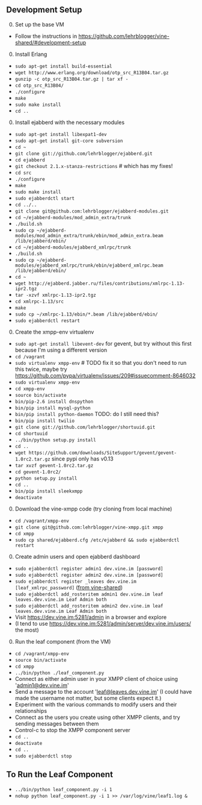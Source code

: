 Development Setup
----------
0. Set up the base VM
  * Follow the instructions in https://github.com/lehrblogger/vine-shared/#development-setup
0. Install Erlang
  * `sudo apt-get install build-essential`
  * `wget http://www.erlang.org/download/otp_src_R13B04.tar.gz`
  * `gunzip -c otp_src_R13B04.tar.gz | tar xf -`
  * `cd otp_src_R13B04/`
  * `./configure`
  * `make`
  * `sudo make install`
  * `cd ..`
0. Install ejabberd with the necessary modules
  * `sudo apt-get install libexpat1-dev`
  * `sudo apt-get install git-core subversion`
  * `cd ~`
  * `git clone git://github.com/lehrblogger/ejabberd.git`
  * `cd ejabberd`
  * `git checkout 2.1.x-stanza-restrictions` # which has my fixes!
  * `cd src`
  * `./configure`
  * `make`
  * `sudo make install`
  * `sudo ejabberdctl start`
  * `cd ../..`
  * `git clone git@github.com:lehrblogger/ejabberd-modules.git`
  * `cd ~/ejabberd-modules/mod_admin_extra/trunk`
  * `./build.sh`
  * `sudo cp ~/ejabberd-modules/mod_admin_extra/trunk/ebin/mod_admin_extra.beam /lib/ejabberd/ebin/`
  * `cd ~/ejabberd-modules/ejabberd_xmlrpc/trunk`
  * `./build.sh`
  * `sudo cp ~/ejabberd-modules/ejabberd_xmlrpc/trunk/ebin/ejabberd_xmlrpc.beam /lib/ejabberd/ebin/`
  * `cd ~`
  * `wget http://ejabberd.jabber.ru/files/contributions/xmlrpc-1.13-ipr2.tgz`
  * `tar -xzvf xmlrpc-1.13-ipr2.tgz`
  * `cd xmlrpc-1.13/src`
  * `make`
  * `sudo cp ~/xmlrpc-1.13/ebin/*.beam /lib/ejabberd/ebin/`
  * `sudo ejabberdctl restart`
0. Create the xmpp-env virtualenv 
  * `sudo apt-get install libevent-dev` for gevent, but try without this first because I'm using a different version
  * `cd /vagrant`
  * `sudo virtualenv xmpp-env`  # TODO fix it so that you don't need to run this twice, maybe try https://github.com/pypa/virtualenv/issues/209#issuecomment-8646032
  * `sudo virtualenv xmpp-env`
  * `cd xmpp-env`
  * `source bin/activate`
  * `bin/pip-2.6 install dnspython`
  * `bin/pip install mysql-python`
  * `bin/pip install python-daemon` TODO: do I still need this?
  * `bin/pip install twilio`
  * `git clone git://github.com/lehrblogger/shortuuid.git`
  * `cd shortuuid`
  * `../bin/python setup.py install`
  * `cd ..`
  * `wget https://github.com/downloads/SiteSupport/gevent/gevent-1.0rc2.tar.gz` since pypi only has v0.13
  * `tar xvzf gevent-1.0rc2.tar.gz `
  * `cd gevent-1.0rc2/`
  * `python setup.py install`
  * `cd ..`
  * `bin/pip install sleekxmpp`
  * `deactivate`
0. Download the vine-xmpp code (try cloning from local machine)
  * `cd /vagrant/xmpp-env`
  * `git clone git@github.com:lehrblogger/vine-xmpp.git xmpp`
  * `cd xmpp`
  * `sudo cp shared/ejabberd.cfg /etc/ejabberd && sudo ejabberdctl restart`
0. Create admin users and open ejabberd dashboard
  * `sudo ejabberdctl register admin1 dev.vine.im [password]`
  * `sudo ejabberdctl register admin2 dev.vine.im [password]`
  * `sudo ejabberdctl register _leaves dev.vine.im [leaf_xmlrpc_password]` ([from vine-shared](https://github.com/lehrblogger/vine-shared/blob/master/env_vars.py#L12))
  * `sudo ejabberdctl add_rosteritem admin1 dev.vine.im leaf leaves.dev.vine.im Leaf Admin both`
  * `sudo ejabberdctl add_rosteritem admin2 dev.vine.im leaf leaves.dev.vine.im Leaf Admin both`
  * Visit https://dev.vine.im:5281/admin in a browser and explore
  * (I tend to use https://dev.vine.im:5281/admin/server/dev.vine.im/users/ the most)
0. Run the leaf component (from the VM)
  * `cd /vagrant/xmpp-env`
  * `source bin/activate`
  * `cd xmpp`
  * `../bin/python ./leaf_component.py`
  * Connect as either admin user in your XMPP client of choice using 'admin1@dev.vine.im'
  * Send a message to the account 'leaf@leaves.dev.vine.im' (I could have made the username not matter, but some clients expect it.)
  * Experiment with the various commands to modify users and their relationships
  * Connect as the users you create using other XMPP clients, and try sending messages between them
  * Control-c to stop the XMPP component server
  * `cd ..`
  * `deactivate`
  * `cd ..`
  * `sudo ejabberdctl stop`

To Run the Leaf Component
------
  * `../bin/python leaf_component.py -i 1`
  * `nohup python leaf_component.py -i 1 >> /var/log/vine/leaf1.log &`